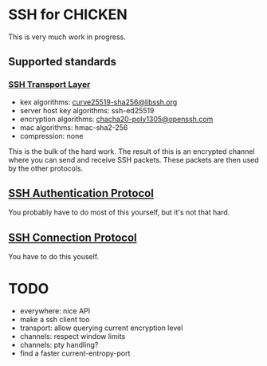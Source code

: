 
# SSH for CHICKEN 

This is very much work in progress.

## Supported standards

### [SSH Transport Layer](https://tools.ietf.org/html/rfc4253)

- kex algorithms:                  curve25519-sha256@libssh.org
- server host key algorithms:      ssh-ed25519
- encryption algorithms:           chacha20-poly1305@openssh.com
- mac algorithms:                  hmac-sha2-256
- compression:                     none

This is the bulk of the hard work. The result of this is an encrypted
channel where you can send and receive SSH packets. These packets are
then used by the other protocols.

## [SSH Authentication Protocol](https://tools.ietf.org/html/rfc4252)

You probably have to do most of this yourself, but it's not that hard.

## [SSH Connection Protocol](https://tools.ietf.org/html/rfc4254)

You have to do this youself.


# TODO

- everywhere: nice API
- make a ssh client too
- transport: allow querying current encryption level
- channels: respect window limits
- channels: pty handling?
- find a faster current-entropy-port
